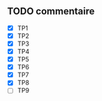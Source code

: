 ## TODO commentaire

- [x] TP1
- [x] TP2
- [x] TP3
- [x] TP4
- [x] TP5
- [x] TP6
- [x] TP7
- [x] TP8
- [ ] TP9
